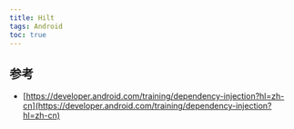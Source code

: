 ```yaml
---
title: Hilt
tags: Android
toc: true
---
```



## 参考

- [https://developer.android.com/training/dependency-injection?hl=zh-cn](https://developer.android.com/training/dependency-injection?hl=zh-cn)